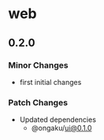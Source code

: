# web

## 0.2.0

### Minor Changes

- first initial changes

### Patch Changes

- Updated dependencies
  - @ongaku/ui@0.1.0
